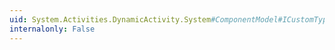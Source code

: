```yaml
---
uid: System.Activities.DynamicActivity.System#ComponentModel#ICustomTypeDescriptor#GetEvents
internalonly: False
---
```

